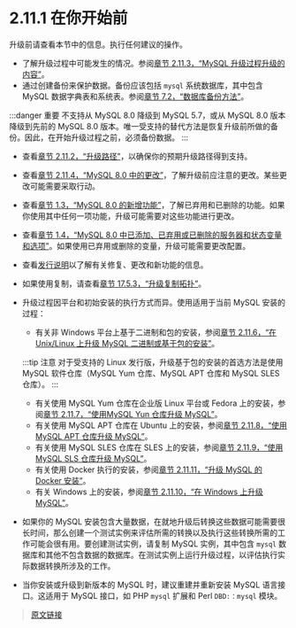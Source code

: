 # 2.11.1 在你开始前

升级前请查看本节中的信息。执行任何建议的操作。

- 了解升级过程中可能发生的情况。参阅[章节 2.11.3，“MySQL 升级过程升级的内容”](/2/2.11/2.11.3/upgrading-what-is-upgraded.html)。
- 通过创建备份来保护数据。备份应该包括 `mysql` 系统数据库，其中包含 MySQL 数据字典表和系统表。参阅[章节 7.2，“数据库备份方法”](/7/7.2/backup-methods.html)。

:::danger 重要
不支持从 MySQL 8.0 降级到 MySQL 5.7，或从 MySQL 8.0 版本降级到先前的 MySQL 8.0 版本。唯一受支持的替代方法是恢复升级前所做的备份。因此，在开始升级过程之前，必须备份数据。
:::

- 查看[章节 2.11.2，“升级路径”](/2/2.11/2.11.2/upgrade-paths.html)，以确保你的预期升级路径得到支持。
- 查看[章节 2.11.4，“MySQL 8.0 中的更改”](/2/2.11/2.11.4/upgrading-from-previous-series.html)，了解升级前应注意的更改。某些更改可能需要采取行动。
- 查看[章节 1.3，“MySQL 8.0 的新增功能”](/1/1.3/mysql-nutshell.html)，了解已弃用和已删除的功能。如果你使用其中任何一项功能，升级可能需要对这些功能进行更改。

- 查看[章节 1.4，“MySQL 8.0 中已添加、已弃用或已删除的服务器和状态变量和选项”](/1/1.4/added-deprecated-removed.html)。如果使用已弃用或删除的变量，升级可能需要更改配置。
- 查看[发行说明](https://dev.mysql.com/doc/relnotes/mysql/8.0/en/)以了解有关修复、更改和新功能的信息。
- 如果使用复制，请查看[章节 17.5.3，“升级复制拓扑”](/17/17.5/17.5.3/replication-upgrade.html)。
- 升级过程因平台和初始安装的执行方式而异。使用适用于当前 MySQL 安装的过程：
    - 有关非 Windows 平台上基于二进制和包的安装，参阅[章节 2.11.6，“在 Unix/Linux 上升级 MySQL 二进制或基于包的安装”](/2/2.11/2.11.6/upgrade-binary-package.html)。
    
    :::tip 注意
    对于受支持的 Linux 发行版，升级基于包的安装的首选方法是使用 MySQL 软件仓库（MySQL Yum 仓库、MySQL APT 仓库和 MySQL SLES 仓库）。
    :::

    - 有关使用 MySQL Yum 仓库在企业版 Linux 平台或 Fedora 上的安装，参阅[章节 2.11.7，“使用MySQL Yun 仓库升级 MySQL”](/2/2.11/2.11.7/updating-yum-repo.html)。
    - 有关使用 MySQL APT 仓库在 Ubuntu 上的安装，参阅[章节 2.11.8，“使用 MySQL APT 仓库升级 MySQL”](/2/2.11/2.11.8/updating-apt-repo.html)。
    - 有关使用 MySQL SLES 仓库在 SLES 上的安装，参阅[章节 2.11.9，“使用 MySQL SLS 仓库升级 MySQL”](/2/2.11/2.11.9/updating-sles-repo.html)。
    - 有关使用 Docker 执行的安装，参阅[章节 2.11.11，“升级 MySQL 的 Docker 安装”](/2/2.11/2.11.11/upgrade-docker-mysql.html)。
    - 有关 Windows 上的安装，参阅[章节 2.11.10，“在 Windows 上升级 MySQL”](/2/2.11/2.11.10/windows-upgrading.html)。

- 如果你的 MySQL 安装包含大量数据，在就地升级后转换这些数据可能需要很长时间，那么创建一个测试实例来评估所需的转换以及执行这些转换所需的工作可能会很有用。要创建测试实例，请复制 MySQL 实例，其中包含 `mysql` 数据库和其他不包含数据的数据库。在测试实例上运行升级过程，以评估执行实际数据转换所涉及的工作。
- 当你安装或升级到新版本的 MySQL 时，建议重建并重新安装 MySQL 语言接口。这适用于 MySQL 接口，如 PHP `mysql` 扩展和 Perl `DBD:：mysql` 模块。

> [原文链接](https://dev.mysql.com/doc/refman/8.0/en/upgrade-before-you-begin.html)
